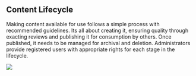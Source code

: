 ## Content Lifecycle

Making content available for use follows a simple process with recommended guidelines. Its all about creating it, ensuring quality through exacting reviews and publishing it for consumption by others. Once published, it needs to be managed for archival and deletion. Administrators provide registered users with appropriate rights for each stage in the lifecycle.

<img src="/assets/images/announcement/contentlifecycle_image.png" class="img-fluid">